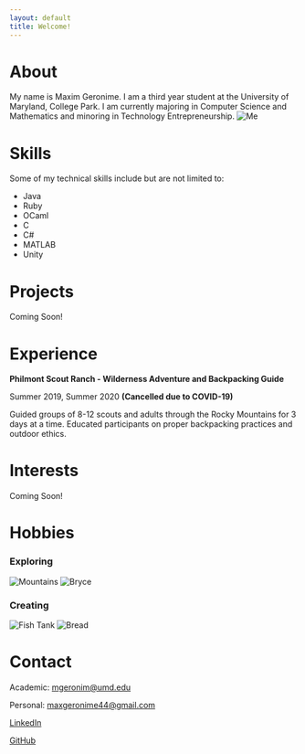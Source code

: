 ```yaml
---
layout: default
title: Welcome!
---
```


# About

My name is Maxim Geronime. I am a third year student at the University of Maryland, College Park. I am currently majoring in Computer Science and Mathematics and minoring in Technology Entrepreneurship.
![Me](/img/me.jpg)


# Skills
Some of my technical skills include but are not limited to:
- Java
- Ruby
- OCaml
- C
- C#
- MATLAB
- Unity

# Projects

Coming Soon!

# Experience 

**Philmont Scout Ranch - Wilderness Adventure and Backpacking Guide**

Summer 2019, Summer 2020 **(Cancelled due to COVID-19)**

Guided groups of 8-12 scouts and adults through the Rocky Mountains for 3 days at a time. Educated participants on proper backpacking practices and outdoor ethics. 

# Interests

Coming Soon!

# Hobbies

### Exploring
![Mountains](/img/backpacking.JPG)
![Bryce](/img/bryce.jpg)


### Creating
![Fish Tank](/img/fish.jpg)
![Bread](/img/bread.jpg)



# Contact

Academic: <mgeronim@umd.edu>

Personal: <maxgeronime44@gmail.com>

[LinkedIn](https://linkedin.com/in/maximgeronime)

[GitHub](https://github.com/maximusprime742)



